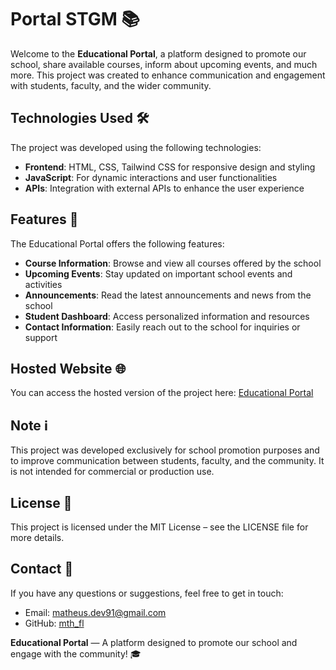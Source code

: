 # Portal STGM 📚

Welcome to the **Educational Portal**, a platform designed to promote our school, share available courses, inform about upcoming events, and much more. This project was created to enhance communication and engagement with students, faculty, and the wider community.

## Technologies Used 🛠️

The project was developed using the following technologies:

- **Frontend**: HTML, CSS, Tailwind CSS for responsive design and styling  
- **JavaScript**: For dynamic interactions and user functionalities  
- **APIs**: Integration with external APIs to enhance the user experience  

## Features 🎯

The Educational Portal offers the following features:

- **Course Information**: Browse and view all courses offered by the school  
- **Upcoming Events**: Stay updated on important school events and activities  
- **Announcements**: Read the latest announcements and news from the school  
- **Student Dashboard**: Access personalized information and resources  
- **Contact Information**: Easily reach out to the school for inquiries or support  

## Hosted Website 🌐

You can access the hosted version of the project here: [Educational Portal](https://salaberga.com)  

## Note ℹ️

This project was developed exclusively for school promotion purposes and to improve communication between students, faculty, and the community. It is not intended for commercial or production use.


## License 📄

This project is licensed under the MIT License – see the LICENSE file for more details.

## Contact 📧

If you have any questions or suggestions, feel free to get in touch:

- Email: [matheus.dev91@gmail.com](mailto:matheus.dev91@gmail.com)  
- GitHub: [mth_fl](https://github.com/mthfl)  

**Educational Portal** — A platform designed to promote our school and engage with the community! 🎓
